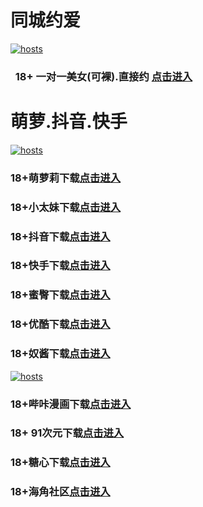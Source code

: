# 同城约爱
[](#聊天)
[![hosts](https://av8600.github.io/image/ha1.jpg)](#22-如何修改hosts)
###    18+ 一对一美女(可裸).直接约 [点击进入](https://jy1024-1317033022.cos.accelerate.myqcloud.com/location.html?t=001gz_298)
# 萌萝.抖音.快手
[](#聊天)
[![hosts](https://av8600.github.io/image/ha2.jpg)](#22-如何修改hosts)
### 18+萌萝莉下载[点击进入](https://ol7oxgvtnnxc.top/?channel_code=MIM07BG)
### 18+小太妹下载[点击进入](https://yk1kfbmpldt8.top/?channel_code=MIM03BG)
### 18+抖音下载[点击进入](https://l077jduvlotd.top/?channel_code=MIM05BG1)
### 18+快手下载[点击进入](https://1zyjozq9cblq.top/?channel_code=MIM04BG1)
### 18+蜜臀下载[点击进入](https://iz7l6ofze6kz.top/?channel_code=MIM18BGG)
### 18+优酷下载[点击进入](https://mwq8fjctin3h.top/?channel_code=MIM13BG)
### 18+奴酱下载[点击进入](https://4g2vp50gksxj.top/?channel_code=MIM17BG2)
[](#聊天)
[![hosts](https://av8600.github.io/image/ha3.jpg)](#22-如何修改hosts)
### 18+哔咔漫画下载[点击进入](https://bkiwgn67.com?ch=oebg21bk)
### 18+ 91次元下载[点击进入](https://917xc2kn.com/?ch=oebg21cy)
### 18+糖心下载[点击进入](https://txa4qn21.com/?_c=oebg31tx)
### 18+海角社区[点击进入](https://d.hj63yu.com/?channel=ykhjqq1)


